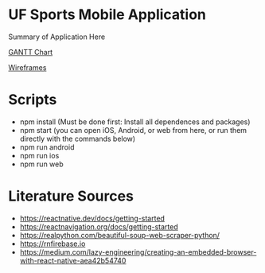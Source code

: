 # UF Sports Mobile Application

Summary of Application Here

[GANTT Chart](https://imgur.com/a/LfFAYWd)

[Wireframes](https://www.figma.com/file/wMaIYHPwVrpYJMHmyRnN35/UF-Sports)

# Scripts
- npm install (Must be done first: Install all dependences and packages)
- npm start (you can open iOS, Android, or web from here, or run them directly with the commands below)
- npm run android
- npm run ios
- npm run web

# Literature Sources
- https://reactnative.dev/docs/getting-started
- https://reactnavigation.org/docs/getting-started
- https://realpython.com/beautiful-soup-web-scraper-python/
- https://rnfirebase.io
- https://medium.com/lazy-engineering/creating-an-embedded-browser-with-react-native-aea42b54740
